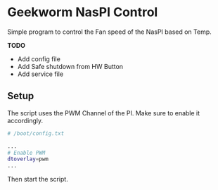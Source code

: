 # Geekworm NasPI Control

Simple program to control the Fan speed of the NasPI based on Temp.

**TODO**

- Add config file
- Add Safe shutdown from HW Button
- Add service file

## Setup
The script uses the PWM Channel of the PI. Make sure to enable it accordingly.

``` bash
# /boot/config.txt

...
# Enable PWM
dtoverlay=pwm
...
```

Then start the script.